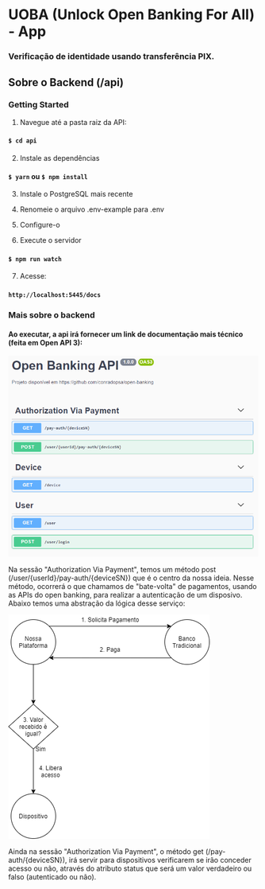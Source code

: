 # UOBA (Unlock Open Banking For All) - App
### Verificação de identidade usando transferência PIX.


## Sobre o Backend (/api)

### Getting Started
1. Navegue até a pasta raiz da API:
#### `$ cd api`

2. Instale as dependências
#### `$ yarn` ou `$ npm install`

3. Instale o PostgreSQL mais recente

4. Renomeie o arquivo .env-example para .env

5. Configure-o

6. Execute o servidor
#### `$ npm run watch`

7. Acesse:
#### `http://localhost:5445/docs`

### Mais sobre o backend

#### Ao executar, a api irá fornecer um link de documentação mais técnico (feita em Open API 3):

![doc swagger](./api/readme/doc.png)

Na sessão "Authorization Via Payment", temos um método post (/user/{userId}/pay-auth/{deviceSN}) que é o centro da nossa ideia.
Nesse método, ocorrerá o que chamamos de "bate-volta" de pagamentos, usando as APIs do open banking, para realizar a autenticação de um disposivo. 
Abaixo temos uma abstração da lógica desse serviço:

![pay auth](./api/readme/payauth.png)

Ainda na sessão "Authorization Via Payment", o método get (/pay-auth/{deviceSN}), irá servir para dispositivos verificarem se irão conceder acesso ou não, através do atributo status que será um valor verdadeiro ou falso (autenticado ou não).

